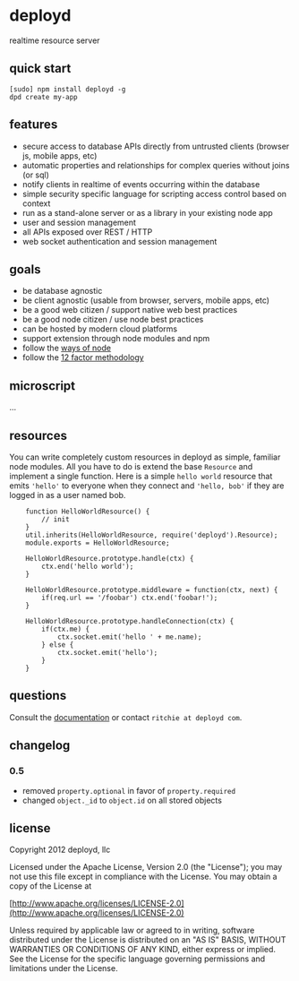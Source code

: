 # deployd

realtime resource server

## quick start

    [sudo] npm install deployd -g
    dpd create my-app

## features

 - secure access to database APIs directly from untrusted clients (browser js, mobile apps, etc)
 - automatic properties and relationships for complex queries without joins (or sql)
 - notify clients in realtime of events occurring within the database
 - simple security specific language for scripting access control based on context
 - run as a stand-alone server or as a library in your existing node app
 - user and session management
 - all APIs exposed over REST / HTTP
 - web socket authentication and session management

## goals

 - be database agnostic
 - be client agnostic (usable from browser, servers, mobile apps, etc)
 - be a good web citizen / support native web best practices
 - be a good node citizen / use node best practices
 - can be hosted by modern cloud platforms
 - support extension through node modules and npm
 - follow the [ways of node](http://www.mikealrogers.com/posts/the-way-of-node.html)
 - follow the [12 factor methodology](http://www.12factor.net/)

## microscript

...

## resources

You can write completely custom resources in deployd as simple, familiar node modules. All you have to do is extend the base `Resource` and implement a single function. Here is a simple `hello world` resource that emits `'hello'` to everyone when they connect and `'hello, bob'` if they are logged in as a user named bob.

		function HelloWorldResource() {
			// init
		}
		util.inherits(HelloWorldResource, require('deployd').Resource);
		module.exports = HelloWorldResource;

		HelloWorldResource.prototype.handle(ctx) {
			ctx.end('hello world');
		}

		HelloWorldResource.prototype.middleware = function(ctx, next) {
			if(req.url == '/foobar') ctx.end('foobar!');
		}

		HelloWorldResource.prototype.handleConnection(ctx) {
			if(ctx.me) {
				ctx.socket.emit('hello ' + me.name);
			} else {
				ctx.socket.emit('hello');
			}
		}

## questions

Consult the [documentation](http://deployd.github.com/deployd) or contact `ritchie at deployd com`.

## changelog

### 0.5

  - removed `property.optional` in favor of `property.required`
  - changed `object._id` to `object.id` on all stored objects

## license

Copyright 2012 deployd, llc

Licensed under the Apache License, Version 2.0 (the "License");
you may not use this file except in compliance with the License.
You may obtain a copy of the License at

[http://www.apache.org/licenses/LICENSE-2.0](http://www.apache.org/licenses/LICENSE-2.0)

Unless required by applicable law or agreed to in writing, software
distributed under the License is distributed on an "AS IS" BASIS,
WITHOUT WARRANTIES OR CONDITIONS OF ANY KIND, either express or implied.
See the License for the specific language governing permissions and
limitations under the License.